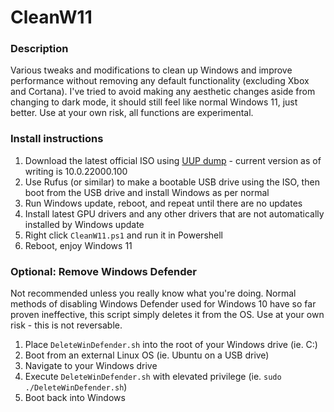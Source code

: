 # CleanW11

### Description
Various tweaks and modifications to clean up Windows and improve performance without removing any default functionality (excluding Xbox and Cortana). I've tried to avoid making any aesthetic changes aside from changing to dark mode, it should still feel like normal Windows 11, just better. Use at your own risk, all functions are experimental.

### Install instructions
1. Download the latest official ISO using [UUP dump](https://uupdump.net/fetchupd.php?arch=amd64&ring=wif&build=latest) - current version as of writing is 10.0.22000.100
2. Use Rufus (or similar) to make a bootable USB drive using the ISO, then boot from the USB drive and install Windows as per normal
4. Run Windows update, reboot, and repeat until there are no updates
5. Install latest GPU drivers and any other drivers that are not automatically installed by Windows update
6. Right click `CleanW11.ps1` and run it in Powershell
7. Reboot, enjoy Windows 11

### Optional: Remove Windows Defender
Not recommended unless you really know what you're doing. Normal methods of disabling Windows Defender used for Windows 10 have so far proven ineffective, this script simply deletes it from the OS. Use at your own risk - this is not reversable.
1. Place `DeleteWinDefender.sh` into the root of your Windows drive (ie. C:\)
2. Boot from an external Linux OS (ie. Ubuntu on a USB drive)
3. Navigate to your Windows drive
4. Execute `DeleteWinDefender.sh` with elevated privilege (ie. `sudo ./DeleteWinDefender.sh`)
5. Boot back into Windows
